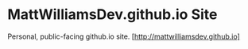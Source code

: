 # MattWilliamsDev.github.io Site
Personal, public-facing github.io site. [http://mattwilliamsdev.github.io]

